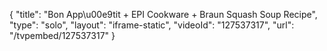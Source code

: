 {
    "title": "Bon App\u00e9tit + EPI Cookware + Braun Squash Soup Recipe",
    "type": "solo",
    "layout": "iframe-static",
    "videoId": "127537317",
    "url": "\/tvpembed\/127537317"
}